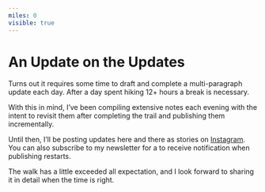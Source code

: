 ```yaml
---
miles: 0
visible: true
---
```


# An Update on the Updates

Turns out it requires some time to draft and complete a multi-paragraph update each day. After a day spent hiking 12+ hours a break is necessary.

With this in mind, I’ve been compiling extensive notes each evening with the intent to revisit them after completing the trail and publishing them incrementally.

Until then, I’ll be posting updates here and there as stories on [Instagram](https://Instagram.com/jondashkyle). You can also subscribe to my newsletter for a to receive notification when publishing restarts.

The walk has a little exceeded all expectation, and I look forward to sharing it in detail when the time is right.